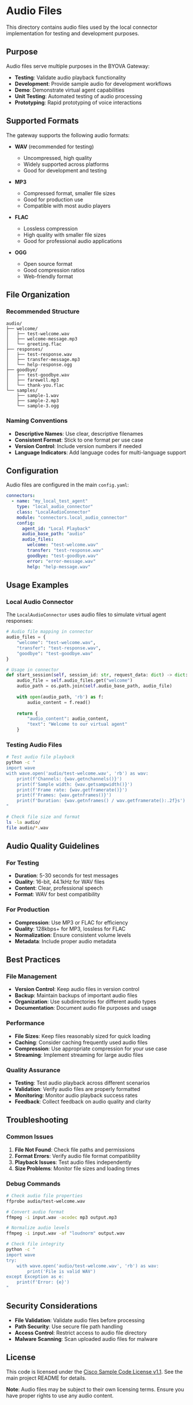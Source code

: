 # Audio Files

This directory contains audio files used by the local connector implementation for testing and development purposes.

## Purpose

Audio files serve multiple purposes in the BYOVA Gateway:

- **Testing**: Validate audio playback functionality
- **Development**: Provide sample audio for development workflows
- **Demo**: Demonstrate virtual agent capabilities
- **Unit Testing**: Automated testing of audio processing
- **Prototyping**: Rapid prototyping of voice interactions

## Supported Formats

The gateway supports the following audio formats:

- **WAV** (recommended for testing)
  - Uncompressed, high quality
  - Widely supported across platforms
  - Good for development and testing

- **MP3**
  - Compressed format, smaller file sizes
  - Good for production use
  - Compatible with most audio players

- **FLAC**
  - Lossless compression
  - High quality with smaller file sizes
  - Good for professional audio applications

- **OGG**
  - Open source format
  - Good compression ratios
  - Web-friendly format

## File Organization

### Recommended Structure

```
audio/
├── welcome/
│   ├── test-welcome.wav
│   ├── welcome-message.mp3
│   └── greeting.flac
├── responses/
│   ├── test-response.wav
│   ├── transfer-message.mp3
│   └── help-response.ogg
├── goodbye/
│   ├── test-goodbye.wav
│   ├── farewell.mp3
│   └── thank-you.flac
└── samples/
    ├── sample-1.wav
    ├── sample-2.mp3
    └── sample-3.ogg
```

### Naming Conventions

- **Descriptive Names**: Use clear, descriptive filenames
- **Consistent Format**: Stick to one format per use case
- **Version Control**: Include version numbers if needed
- **Language Indicators**: Add language codes for multi-language support

## Configuration

Audio files are configured in the main `config.yaml`:

```yaml
connectors:
  - name: "my_local_test_agent"
    type: "local_audio_connector"
    class: "LocalAudioConnector"
    module: "connectors.local_audio_connector"
    config:
      agent_id: "Local Playback"
      audio_base_path: "audio"
      audio_files:
        welcome: "test-welcome.wav"
        transfer: "test-response.wav"
        goodbye: "test-goodbye.wav"
        error: "error-message.wav"
        help: "help-message.wav"
```

## Usage Examples

### Local Audio Connector

The `LocalAudioConnector` uses audio files to simulate virtual agent responses:

```python
# Audio file mapping in connector
audio_files = {
    "welcome": "test-welcome.wav",
    "transfer": "test-response.wav", 
    "goodbye": "test-goodbye.wav"
}

# Usage in connector
def start_session(self, session_id: str, request_data: dict) -> dict:
    audio_file = self.audio_files.get("welcome")
    audio_path = os.path.join(self.audio_base_path, audio_file)
    
    with open(audio_path, 'rb') as f:
        audio_content = f.read()
    
    return {
        "audio_content": audio_content,
        "text": "Welcome to our virtual agent"
    }
```

### Testing Audio Files

```bash
# Test audio file playback
python -c "
import wave
with wave.open('audio/test-welcome.wav', 'rb') as wav:
    print(f'Channels: {wav.getnchannels()}')
    print(f'Sample width: {wav.getsampwidth()}')
    print(f'Frame rate: {wav.getframerate()}')
    print(f'Frames: {wav.getnframes()}')
    print(f'Duration: {wav.getnframes() / wav.getframerate():.2f}s')
"

# Check file size and format
ls -la audio/
file audio/*.wav
```

## Audio Quality Guidelines

### For Testing
- **Duration**: 5-30 seconds for test messages
- **Quality**: 16-bit, 44.1kHz for WAV files
- **Content**: Clear, professional speech
- **Format**: WAV for best compatibility

### For Production
- **Compression**: Use MP3 or FLAC for efficiency
- **Quality**: 128kbps+ for MP3, lossless for FLAC
- **Normalization**: Ensure consistent volume levels
- **Metadata**: Include proper audio metadata

## Best Practices

### File Management
- **Version Control**: Keep audio files in version control
- **Backup**: Maintain backups of important audio files
- **Organization**: Use subdirectories for different audio types
- **Documentation**: Document audio file purposes and usage

### Performance
- **File Sizes**: Keep files reasonably sized for quick loading
- **Caching**: Consider caching frequently used audio files
- **Compression**: Use appropriate compression for your use case
- **Streaming**: Implement streaming for large audio files

### Quality Assurance
- **Testing**: Test audio playback across different scenarios
- **Validation**: Verify audio files are properly formatted
- **Monitoring**: Monitor audio playback success rates
- **Feedback**: Collect feedback on audio quality and clarity

## Troubleshooting

### Common Issues

1. **File Not Found**: Check file paths and permissions
2. **Format Errors**: Verify audio file format compatibility
3. **Playback Issues**: Test audio files independently
4. **Size Problems**: Monitor file sizes and loading times

### Debug Commands

```bash
# Check audio file properties
ffprobe audio/test-welcome.wav

# Convert audio format
ffmpeg -i input.wav -acodec mp3 output.mp3

# Normalize audio levels
ffmpeg -i input.wav -af "loudnorm" output.wav

# Check file integrity
python -c "
import wave
try:
    with wave.open('audio/test-welcome.wav', 'rb') as wav:
        print('File is valid WAV')
except Exception as e:
    print(f'Error: {e}')
"
```

## Security Considerations

- **File Validation**: Validate audio files before processing
- **Path Security**: Use secure file path handling
- **Access Control**: Restrict access to audio file directory
- **Malware Scanning**: Scan uploaded audio files for malware

## License

This code is licensed under the [Cisco Sample Code License v1.1](../LICENSE). See the main project README for details.

**Note**: Audio files may be subject to their own licensing terms. Ensure you have proper rights to use any audio content. 